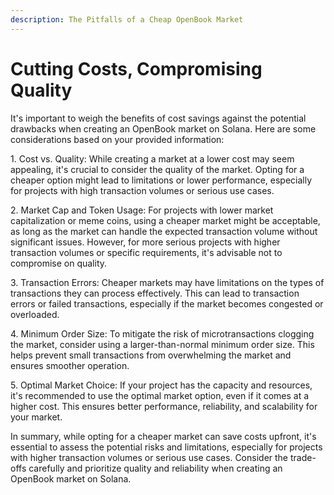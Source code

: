 ```yaml
---
description: The Pitfalls of a Cheap OpenBook Market
---
```


# Cutting Costs, Compromising Quality

It's important to weigh the benefits of cost savings against the potential drawbacks when creating an OpenBook market on Solana. Here are some considerations based on your provided information:

1\.    Cost vs. Quality: While creating a market at a lower cost may seem appealing, it's crucial to consider the quality of the market. Opting for a cheaper option might lead to limitations or lower performance, especially for projects with high transaction volumes or serious use cases.

2\.    Market Cap and Token Usage: For projects with lower market capitalization or meme coins, using a cheaper market might be acceptable, as long as the market can handle the expected transaction volume without significant issues. However, for more serious projects with higher transaction volumes or specific requirements, it's advisable not to compromise on quality.

3\.    Transaction Errors: Cheaper markets may have limitations on the types of transactions they can process effectively. This can lead to transaction errors or failed transactions, especially if the market becomes congested or overloaded.

4\.    Minimum Order Size: To mitigate the risk of microtransactions clogging the market, consider using a larger-than-normal minimum order size. This helps prevent small transactions from overwhelming the market and ensures smoother operation.

5\.    Optimal Market Choice: If your project has the capacity and resources, it's recommended to use the optimal market option, even if it comes at a higher cost. This ensures better performance, reliability, and scalability for your market.

In summary, while opting for a cheaper market can save costs upfront, it's essential to assess the potential risks and limitations, especially for projects with higher transaction volumes or serious use cases. Consider the trade-offs carefully and prioritize quality and reliability when creating an OpenBook market on Solana.
